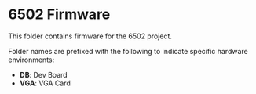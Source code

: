 6502 Firmware
=============

This folder contains firmware for the 6502 project.

Folder names are prefixed with the following to indicate specific hardware environments:

- **DB**: Dev Board
- **VGA**: VGA Card
